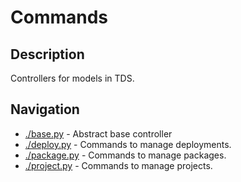 # Commands
## Description
Controllers for models in TDS.

## Navigation
* [./base.py](./base.py) -
Abstract base controller
* [./deploy.py](./deploy.py) -
Commands to manage deployments.
* [./package.py](./package.py) -
Commands to manage packages.
* [./project.py](./project.py) -
Commands to manage projects.

